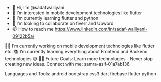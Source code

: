- 👋 Hi, I’m @sadafwalliyani
- 👀 I’m interested in mobile development technologies like flutter
- 🌱 I’m currently learning flutter and python
- 💞️ I’m looking to collaborate on fiverr and Upword
- 📫 How to reach me https://www.linkedin.com/in/sadaf-walliyani-09122b5a/

<!---
sadafwalliyani/sadafwalliyani is a ✨ special ✨ repository because its `README.md` (this file) appears on your GitHub profile.
You can click the Preview link to take a look at your changes.
--->
👨‍💻 I’m currently working on mobile development technologies like flutter etc.
📚 I’m currently learning everything about Frontend and Backend technologies 😅
💪🏼 Future Goals: Learn more technologies - Never stop creating new ideas.
Connect with me:
samra-asif-01a7ab136


Languages and Tools:
android bootstrap css3
dart firebase
flutter
python

